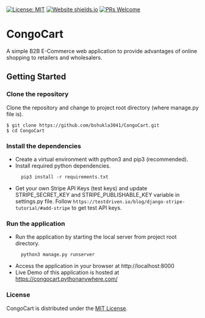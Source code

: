 [![License: MIT](https://img.shields.io/badge/License-MIT-yellow.svg)](https://opensource.org/licenses/MIT)
[![Website shields.io](https://img.shields.io/website-up-down-green-red/http/shields.io.svg)](http://shields.io/)
[![PRs Welcome](https://img.shields.io/badge/PRs-welcome-brightgreen.svg?style=flat-square)](http://makeapullrequest.com)


# CongoCart
A simple B2B E-Commerce web application to provide advantages of online shopping to retailers and wholesalers. 

## Getting Started

### Clone the repository
Clone the repository and change to project root directory (where manage.py file is).
```
$ git clone https://github.com/bshukla3041/CongoCart.git
$ cd CongoCart
```
### Install the dependencies
* Create a virtual environment with python3 and pip3 (recommended).
* Install required python dependencies. 
  ```
    pip3 install -r requirements.txt
  ```
* Get your own Stripe API Keys (test keys) and update STRIPE_SECRET_KEY and STRIPE_PUBLISHABLE_KEY variable in settings.py file. Follow ```https://testdriven.io/blog/django-stripe-tutorial/#add-stripe``` to get test API keys.

### Run the application
* Run the application by starting the local server from project root directory.
  ```
    python3 manage.py runserver
  ```
* Access the application in your browser at http://localhost:8000
* Live Demo of this application is hosted at https://congocart.pythonanywhere.com/

### License
CongoCart is distributed under the [MIT License](https://github.com/bshukla3041/CongoCart/blob/master/LICENSE). 
